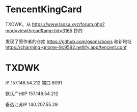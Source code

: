 # TencentKingCard
TXDWK，从 https://www.laosu.xyz/forum.php?mod=viewthread&amp;tid=3165 抄的

发现了原作者的仓库 https://github.com/gsons/boxjs 和新地址 https://charming-gnome-9c9592.netlify.app/tencent.conf

# TXDWK
IP 157.148.54.212  端口 8091

默认广州IP 157.148.54.212 

备选江苏IP 140.207.55.29